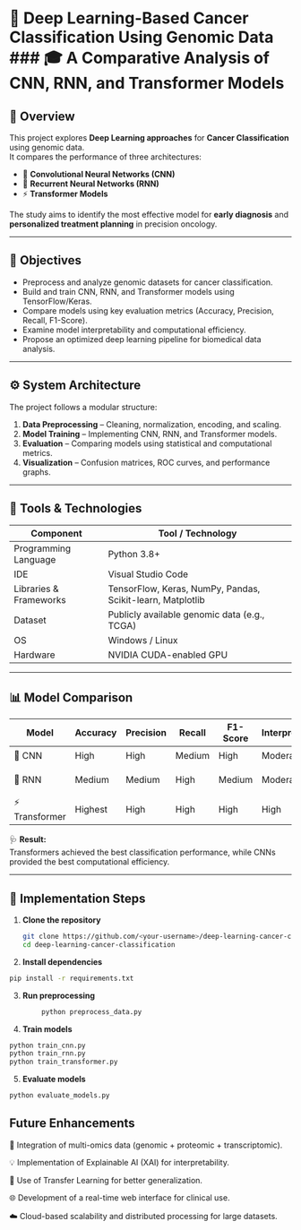 # 🧬 Deep Learning-Based Cancer Classification Using Genomic Data ### 🎓 A Comparative Analysis of CNN, RNN, and Transformer Models  

## 📘 Overview
This project explores **Deep Learning approaches** for **Cancer Classification** using genomic data.  
It compares the performance of three architectures:  
- 🧠 **Convolutional Neural Networks (CNN)**  
- 🔁 **Recurrent Neural Networks (RNN)**  
- ⚡ **Transformer Models**

The study aims to identify the most effective model for **early diagnosis** and **personalized treatment planning** in precision oncology.

---

## 🎯 Objectives
- Preprocess and analyze genomic datasets for cancer classification.  
- Build and train CNN, RNN, and Transformer models using TensorFlow/Keras.  
- Compare models using key evaluation metrics (Accuracy, Precision, Recall, F1-Score).  
- Examine model interpretability and computational efficiency.  
- Propose an optimized deep learning pipeline for biomedical data analysis.

---

## ⚙️ System Architecture
The project follows a modular structure:
1. **Data Preprocessing** – Cleaning, normalization, encoding, and scaling.  
2. **Model Training** – Implementing CNN, RNN, and Transformer models.  
3. **Evaluation** – Comparing models using statistical and computational metrics.  
4. **Visualization** – Confusion matrices, ROC curves, and performance graphs.

---

## 🧩 Tools & Technologies

| Component | Tool / Technology |
|------------|------------------|
| Programming Language | Python 3.8+ |
| IDE | Visual Studio Code |
| Libraries & Frameworks | TensorFlow, Keras, NumPy, Pandas, Scikit-learn, Matplotlib |
| Dataset | Publicly available genomic data (e.g., TCGA) |
| OS | Windows / Linux |
| Hardware | NVIDIA CUDA-enabled GPU |

---

## 📊 Model Comparison

| Model | Accuracy | Precision | Recall | F1-Score | Interpretability | Efficiency |
|--------|-----------|------------|---------|-----------|------------------|-------------|
| 🧠 CNN | High | High | Medium | High | Moderate | ⚡ Fast |
| 🔁 RNN | Medium | Medium | High | Medium | Moderate | ⏳ Moderate |
| ⚡ Transformer | Highest | High | High | High | High | 🧮 Slower |

🩺 **Result:**  
Transformers achieved the best classification performance, while CNNs provided the best computational efficiency.

---

## 🧪 Implementation Steps

1. **Clone the repository**
   ```bash
   git clone https://github.com/<your-username>/deep-learning-cancer-classification.git
   cd deep-learning-cancer-classification
   
2. **Install dependencies**
```bash
pip install -r requirements.txt
```

3. **Run preprocessing**
```bash
        python preprocess_data.py
```
4. **Train models**
```bash
python train_cnn.py
python train_rnn.py
python train_transformer.py
```

5. **Evaluate models**
```bash
python evaluate_models.py
```
## Future Enhancements

🔬 Integration of multi-omics data (genomic + proteomic + transcriptomic).

💡 Implementation of Explainable AI (XAI) for interpretability.

🧠 Use of Transfer Learning for better generalization.

🌐 Development of a real-time web interface for clinical use.

☁️ Cloud-based scalability and distributed processing for large datasets.

